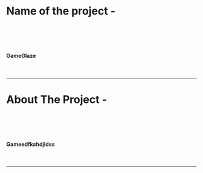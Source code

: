 <h1>Name of the project - <h1> <br>
 <h4>GameGlaze<h4> <br> <hr>
   
<h1>About The Project - <h1> <br>
  <h4>Gameedfkshdjldss<h4> <br> <hr>
